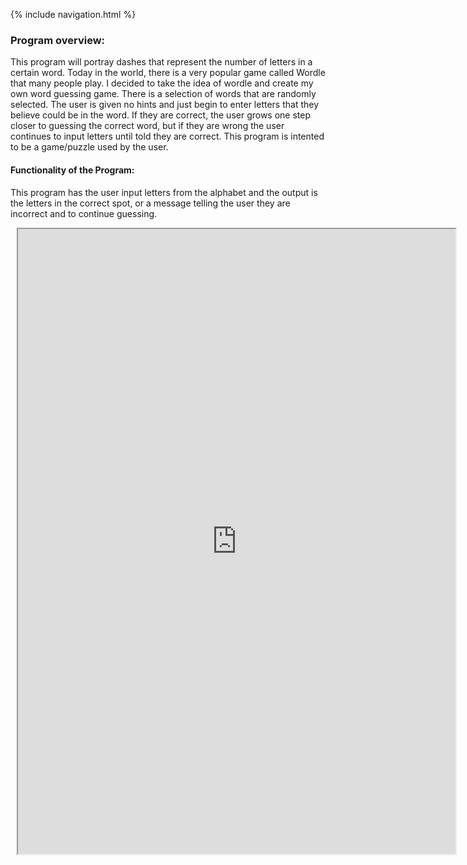 {% include navigation.html %}

### Program overview:

This program will portray dashes that represent the number of letters in a certain word. Today in the world, there is a very popular game called Wordle that many people play. I decided to take the idea of wordle and create my own word guessing game. There is a selection of words that are randomly selected. The user is given no hints and just begin to enter letters that they believe could be in the word. If they are correct, the user grows one step closer to guessing the correct word, but if they are wrong the user continues to input letters until told they are correct. This program is intented to be a game/puzzle used by the user. 

#### Functionality of the Program: 
This program has the user input letters from the alphabet and the output is the letters in the correct spot, or a message telling the user they are incorrect and to continue guessing. 

<div class="row justify-content-center" style="margin: 2%;">
    <iframe height="1000px" width="700px" src="https://replit.com/@NatalieCohen/Create-Task-NC?v=1?lite=true"></iframe>
</div>







